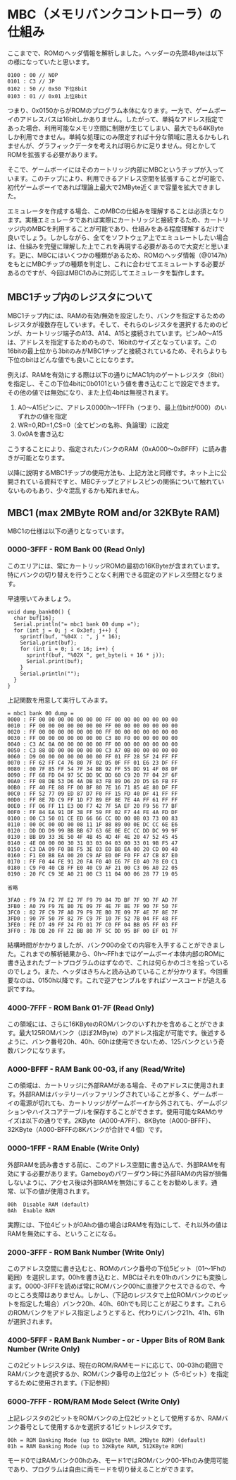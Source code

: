 # MBC（メモリバンクコントローラ）の仕組み
ここまでで、ROMのヘッダ情報を解析しました。ヘッダーの先頭4Byteは以下の様になっていたと思います。

```
0100 : 00 // NOP
0101 : C3 // JP
0102 : 50 // 0x50 下位8bit
0103 : 01 // 0x01 上位8bit
```

つまり、0x0150からがROMのプログラム本体になります。一方で、ゲームボーイのアドレスバスは16bitしかありません。したがって、単純なアドレス指定であった場合、利用可能なメモリ空間に制限が生じてしまい、最大でも64KByteしか利用できません。単純な処理にのみ限定すれば十分な領域に思えるかもしれませんが、グラフィックデータを考えれば明らかに足りません。何とかしてROMを拡張する必要があります。

そこで、ゲームボーイにはそのカートリッジ内部にMBCというチップが入っています。このチップにより、利用できるアドレス空間を拡張することが可能で、初代ゲームボーイであれば理論上最大で2MByte近くまで容量を拡大できました。

エミュレータを作成する場合、このMBCの仕組みを理解することは必須となります。実機エミュレータであれば実際にカートリッジと接続するため、カートリッジ内のMBCを利用することが可能であり、仕組みをある程度理解するだけで良いでしょう。しかしながら、全てをソフトウェア上でエミュレートしたい場合は、仕組みを完璧に理解した上でこれを再現する必要があるので大変だと思います。更に、MBCにはいくつかの種類があるため、ROMのヘッダ情報（@0147h）をもとにMBCチップの種類を判定し、これに合わせてエミュレートする必要があるのですが、今回はMBC1のみに対応してエミュレータを製作します。

## MBC1チップ内のレジスタについて
MBC1チップ内には、RAMの有効/無効を設定したり、バンクを指定するためのレジスタが複数存在しています。そして、それらのレジスタを選択するためのピンが、カートリッジ端子のA13、A14、A15と接続されています。ピンA0～A15は、アドレスを指定するためのもので、16bitのサイズとなっています。この16bitの最上位から3bitのみがMBC1チップと接続されているため、それらよりも下位のbitはどんな値でも良いことになります。

例えば、RAMを有効にする際は以下の通りにMAC1内のゲートレジスタ（8bit）を指定し、そこの下位4bitに0b0101という値を書き込むことで設定できます。その他の値では無効になり、また上位4bitは無視されます。

1. A0～A15ピンに、アドレス0000h～1FFFh（つまり、最上位bitが000）のいずれかの値を指定
2. WR=0,RD=1,CS=0（全てピンの名称、負論理）に設定
3. 0x0Aを書き込む

こうすることにより、指定されたバンクのRAM（0xA000～0xBFFF）に読み書きが可能となります。

以降に説明するMBC1チップの使用方法も、上記方法と同様です。ネット上に公開されている資料ですと、MBCチップとアドレスピンの関係について触れていないものもあり、少々混乱するかも知れません。

## MBC1 (max 2MByte ROM and/or 32KByte RAM)
MBC1の仕様は以下の通りとなっています。

### 0000-3FFF - ROM Bank 00 (Read Only)
このエリアには、常にカートリッジROMの最初の16KByteが含まれています。特にバンクの切り替えを行うことなく利用できる固定のアドレス空間となります。

早速覗いてみましょう。

```c:
void dump_bank00() {
  char buf[16];
  Serial.println("= mbc1 bank 00 dump =");
  for (int j = 0; j < 0x3ef; j++) {
    sprintf(buf, "%04X : ", j * 16);
    Serial.print(buf);
    for (int i = 0; i < 16; i++) {
      sprintf(buf, "%02X ", get_byte(i + 16 * j));
      Serial.print(buf);
    }
    Serial.println("");
  }  
}
```

上記関数を用意して実行してみます。

```
= mbc1 bank 00 dump =
0000 : FF 00 00 00 00 00 00 00 FF 00 00 00 00 00 00 00 
0010 : FF 00 00 00 00 00 00 00 FF 00 00 00 00 00 00 00 
0020 : FF 00 00 00 00 00 00 00 FF 00 00 00 00 00 00 00 
0030 : FF 00 00 00 00 00 00 00 C3 80 F0 00 00 00 00 00 
0040 : C3 AC 0A 00 00 00 00 00 FF 00 00 00 00 00 00 00 
0050 : C3 88 0D 00 00 00 00 00 C3 A7 0B 00 00 00 00 00 
0060 : D9 00 00 00 00 00 00 00 FF 01 FF 28 5F 24 FF FF 
0070 : FF 62 FF C4 76 80 7F 02 D5 0F FF 01 E6 23 DF FF 
0080 : 00 7F 85 FF 54 7F 34 BB 92 FF 55 DD 91 4F 08 DF 
0090 : FF 68 FD 04 97 5C DD 9C DD 60 C9 20 7F 04 2F 6F 
00A0 : FF 08 DB 53 D6 4A DB 83 FB 89 D6 20 D5 E6 FB FF 
00B0 : FF 40 FE 88 FF 00 BF 80 7E 16 71 85 4E 80 DF FF 
00C0 : FF 52 77 09 ED 87 D7 F0 FF 15 FD 40 DF 41 FF FF 
00D0 : FF 8E 7D C9 FF 1D F7 B9 EF 8E 7E 4A FF 61 FF FF 
00E0 : FF 06 FF 11 E3 00 F7 42 7F 5A EF 20 F9 56 77 BF 
00F0 : FF 84 EA 91 DF 38 FF 59 FF 02 F7 44 FE 4A FD DF 
0100 : 00 C3 50 01 CE ED 66 66 CC 0D 00 0B 03 73 00 83 
0110 : 00 0C 00 0D 00 08 11 1F 88 89 00 0E DC CC 6E E6 
0120 : DD DD D9 99 BB BB 67 63 6E 0E EC CC DD DC 99 9F 
0130 : BB B9 33 3E 50 4F 4B 45 4D 4F 4E 20 47 52 45 45 
0140 : 4E 00 00 00 30 31 03 03 04 03 00 33 01 9B F5 47 
0150 : C3 DA 09 F0 B8 F5 3E 03 E0 B8 EA 00 20 CD 00 40 
0160 : F1 E0 B8 EA 00 20 C9 AF E0 0F F0 FF 47 CB 87 E0 
0170 : FF F0 44 FE 91 20 FA F0 40 E6 7F E0 40 78 E0 C1 
0180 : C9 F0 40 CB FF E0 40 C9 AF 21 00 C3 06 A0 22 05 
0190 : 20 FC C9 3E A0 21 00 C3 11 04 00 06 28 77 19 05 

省略

3FA0 : F9 7A F2 7F E2 7F F9 79 84 7D BF 7F 9D 7F AD 7F 
3FB0 : A0 79 F9 7E B0 7E 09 7F 4E 7F 8E 7F 90 7F 50 7F 
3FC0 : 82 7F C9 7F A0 79 F9 7E B0 7E 09 7F 4E 7F 8E 7F 
3FD0 : 90 7F 50 7F 82 7F C9 7F 10 7F 52 7B 04 FF 48 FF 
3FE0 : FE D7 49 FF 24 FD 01 7F C0 FF 04 BB 05 FF 03 FF 
3FF0 : 7B DB 20 FF 22 BB 80 7F 5C DD 95 BF 00 EF 01 7F 
```

結構時間がかかりましたが、バンク00の全ての内容を入手することができました。これまでの解析結果から、0h～FFhまではゲームボーイ本体内部のROMに書き込まれたブートプログラムのはずなので、これは何らかのゴミを拾っているのでしょう。また、ヘッダはきちんと読み込めていることが分かります。今回重要なのは、0150h以降です。これで逆アセンブルをすればソースコードが追える訳ですね。

### 4000-7FFF - ROM Bank 01-7F (Read Only)
この領域には、さらに16KByteのROMバンクのいずれかを含めることができます。最大125ROMバンク（ほぼ2MByte）のアドレス指定が可能です。後述するように、バンク番号20h、40h、60hは使用できないため、125バンクという奇数バンクになります。

### A000-BFFF - RAM Bank 00-03, if any (Read/Write)
この領域は、カートリッジに外部RAMがある場合、そのアドレスに使用されます。外部RAMはバッテリーバッファリングされていることが多く、ゲームボーイの電源が切れても、カートリッジがゲームボーイから外されても、ゲームポジションやハイスコアテーブルを保存することができます。使用可能なRAMのサイズは以下の通りです。2KByte（A000-A7FF）、8KByte（A000-BFFF）、32KByte（A000-BFFFの8Kバンクが合計で４個）です。

### 0000-1FFF - RAM Enable (Write Only)
外部RAMを読み書きする前に、このアドレス空間に書き込んで、外部RAMを有効にする必要があります。Gameboyのパワーダウン時に外部RAMの内容が損傷しないように、アクセス後は外部RAMを無効にすることをお勧めします。通常、以下の値が使用されます。

```
00h  Disable RAM (default)
0Ah  Enable RAM
```

実際には、下位4ビットが0Ahの値の場合はRAMを有効にして、それ以外の値はRAMを無効にする、ということになる。

### 2000-3FFF - ROM Bank Number (Write Only)
このアドレス空間に書き込むと、ROMのバンク番号の下位5ビット（01～1Fhの範囲）を選択します。00hを書き込むと、MBCはそれを01hのバンクにも変換します。0000-3FFFを読めば常にROMバンク00hに直接アクセスできるので、今のところ支障はありません。しかし、（下記のレジスタで上位ROMバンクのビットを指定した場合）バンク20h、40h、60hでも同じことが起こります。これらのROMバンクをアドレス指定しようとすると、代わりにバンク21h、41h、61hが選択されます。

### 4000-5FFF - RAM Bank Number - or - Upper Bits of ROM Bank Number (Write Only)
この2ビットレジスタは、現在のROM/RAMモードに応じて、00-03hの範囲でRAMバンクを選択するか、ROMバンク番号の上位2ビット（5-6ビット）を指定するために使用されます。(下記参照)

### 6000-7FFF - ROM/RAM Mode Select (Write Only)
上記レジスタの2ビットをROMバンクの上位2ビットとして使用するか、RAMバンク番号として使用するかを選択する1ビットレジスタです。

```
00h = ROM Banking Mode (up to 8KByte RAM, 2MByte ROM) (default)
01h = RAM Banking Mode (up to 32KByte RAM, 512KByte ROM)
```

モード0ではRAMバンク00hのみ、モード1ではROMバンク00-1Fhのみ使用可能であり、プログラムは自由に両モードを切り替えることができます。


